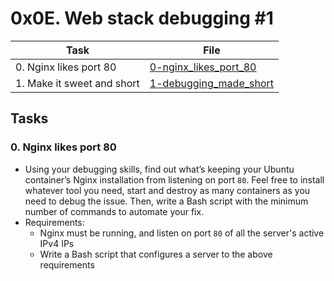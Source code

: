 # 0x0E. Web stack debugging #1

| Task | File |
| ---- | ---- |
| 0. Nginx likes port 80 | [0-nginx_likes_port_80](./0-nginx_likes_port_80) |
| 1. Make it sweet and short | [1-debugging_made_short](./1-debugging_made_short) |

## Tasks
### 0. Nginx likes port 80
* Using your debugging skills, find out what’s keeping your Ubuntu container’s Nginx installation from listening on port `80`. Feel free to install whatever tool you need, start and destroy as many containers as you need to debug the issue. Then, write a Bash script with the minimum number of commands to automate your fix.
* Requirements:
    * Nginx must be running, and listen on port `80` of all the server's active IPv4 IPs
    * Write a Bash script that configures a server to the above requirements
